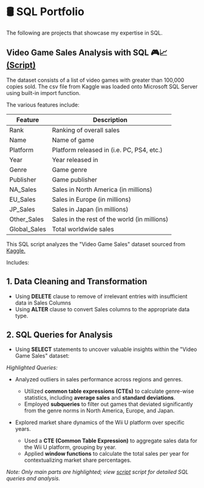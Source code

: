 # 🛢️ SQL Portfolio
The following are projects that showcase my expertise in SQL.

## Video Game Sales Analysis with SQL 🎮📈 [(Script)](https://github.com/luisintalan/SQL-portfolio/blob/main/VG%20Sales.sql)

The dataset consists of a list of video games with greater than 100,000 copies sold. The csv file from Kaggle was loaded onto Microsoft SQL Server using built-in import function.

The various features include:

| **Feature** | **Description** |
|---|---|
| Rank  | Ranking of overall sales |
| Name | Name of game  |
| Platform | Platform released in (i.e. PC, PS4, etc.) |
| Year | Year released in |
| Genre | Game genre |
| Publisher | Game publisher |
| NA_Sales | Sales in North America (in millions) |
| EU_Sales | Sales in Europe (in millions) |
| JP_Sales | Sales in Japan (in millions) |
| Other_Sales | Sales in the rest of the world (in millions) |
| Global_Sales | Total worldwide sales |

This SQL script analyzes the "Video Game Sales" dataset sourced from [Kaggle.](www.kaggle.com/datasets/gregorut/videogamesales)

Includes:

## **1. Data Cleaning and Transformation**
* Using **DELETE** clause to remove of irrelevant entries with insufficient data in Sales Columns
* Using **ALTER** clause to convert Sales columns to the appropriate data type.

## **2. SQL Queries for Analysis**
* Using **SELECT** statements to uncover valuable insights within the "Video Game Sales" dataset:

*Highlighted Queries:*
* Analyzed outliers in sales performance across regions and genres.

  * Utilized **common table expressions (CTEs)** to calculate genre-wise statistics, including **average sales** and **standard deviations**.
  * Employed **subqueries** to filter out games that deviated significantly from the genre norms in North America, Europe, and Japan.
 
* Explored market share dynamics of the Wii U platform over specific years.

  * Used a **CTE (Common Table Expression)** to aggregate sales data for the Wii U platform, grouping by year.
  * Applied **window functions** to calculate the total sales per year for contextualizing market share percentages.

*Note: Only main parts are highlighted; view [script](https://github.com/luisintalan/SQL-portfolio/blob/main/VG%20Sales.sql) script for detailed SQL queries and analysis.*
